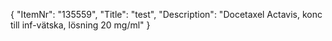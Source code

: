 {
  "ItemNr": "135559",
  "Title": "test",
  "Description": "Docetaxel Actavis, konc till inf-vätska, lösning 20 mg/ml"
}